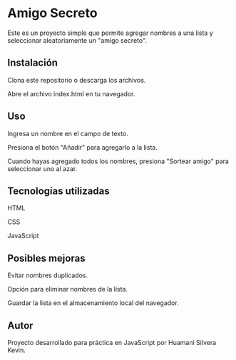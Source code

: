 <h1> Amigo Secreto </h1>

Este es un proyecto simple que permite agregar nombres a una lista y seleccionar aleatoriamente un "amigo secreto".

<h2>Instalación</h2>

Clona este repositorio o descarga los archivos.

Abre el archivo index.html en tu navegador.

<h2>Uso</h2>

Ingresa un nombre en el campo de texto.

Presiona el botón "Añadir" para agregarlo a la lista.

Cuando hayas agregado todos los nombres, presiona "Sortear amigo" para seleccionar uno al azar.

<h2>Tecnologías utilizadas</h2>

HTML

CSS

JavaScript

<h2>Posibles mejoras</h2>

Evitar nombres duplicados.

Opción para eliminar nombres de la lista.

Guardar la lista en el almacenamiento local del navegador.

<h2>Autor</h2>

Proyecto desarrollado para práctica en JavaScript por Huamani Silvera Kevin.
